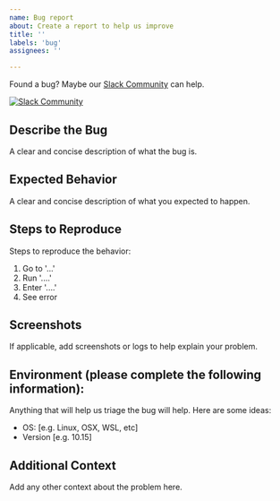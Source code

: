 ```yaml
---
name: Bug report
about: Create a report to help us improve
title: ''
labels: 'bug'
assignees: ''

---
```


Found a bug? Maybe our [Slack Community](https://slack.cloudposse.com) can help. 

[![Slack Community](https://slack.cloudposse.com/badge.svg)](https://slack.cloudposse.com)

## Describe the Bug
A clear and concise description of what the bug is.

## Expected Behavior
A clear and concise description of what you expected to happen.

## Steps to Reproduce
Steps to reproduce the behavior:
1. Go to '...'
2. Run '....'
3. Enter '....'
4. See error

## Screenshots
If applicable, add screenshots or logs to help explain your problem.

## Environment (please complete the following information):

Anything that will help us triage the bug will help. Here are some ideas:
 - OS: [e.g. Linux, OSX, WSL, etc]
 - Version [e.g. 10.15]

## Additional Context
Add any other context about the problem here.
